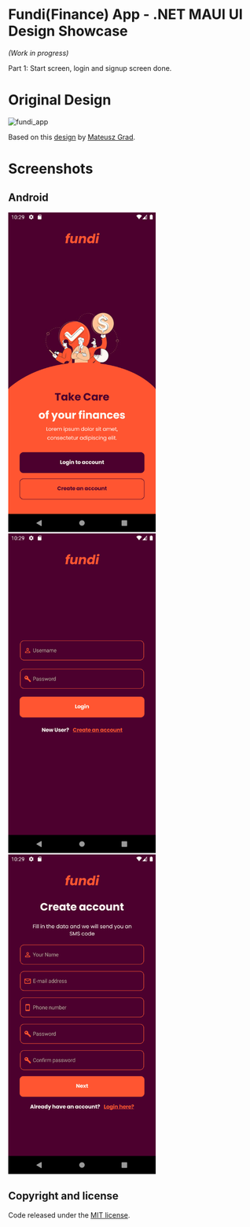 # Fundi(Finance) App - .NET MAUI UI Design Showcase
_(Work in progress)_

 Part 1: Start screen, login and signup screen done.

# Original Design

![fundi_app](https://user-images.githubusercontent.com/62828724/178314939-99cab328-3a35-4803-ac32-efb436b4d916.gif)

Based on this [design](https://www.behance.net/gallery/139111749/Fundi-UIUX-App-Design) by [Mateusz Grad](https://www.behance.net/Mateusz_Grad).

# Screenshots
## Android
<p float="left">
  <img src="https://github.com/sattasundar/maui-fundi-finance-app-design/blob/main/screenshots/android-welcome.png" width="300" height="650"/>
  <img src="https://github.com/sattasundar/maui-fundi-finance-app-design/blob/main/screenshots/android-login.png" width="300" height="650"/>
  <img src="https://github.com/sattasundar/maui-fundi-finance-app-design/blob/main/screenshots/android-signup.png" width="300" height="650"/>
</p>  

## Copyright and license

Code released under the [MIT license](https://opensource.org/licenses/MIT).

